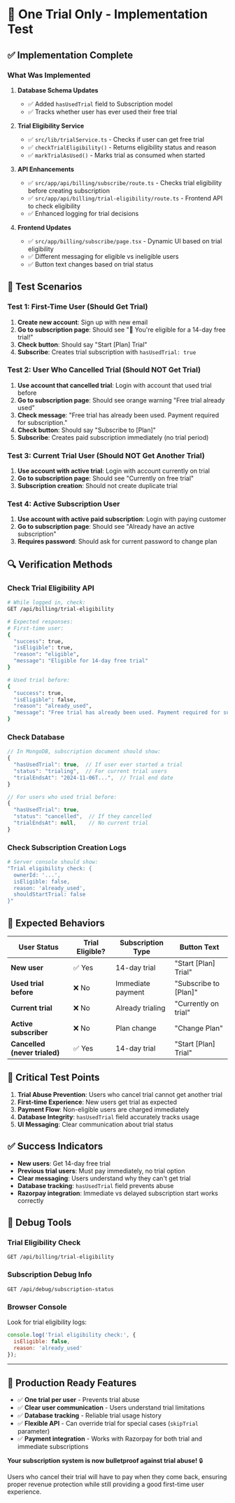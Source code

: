 # 🚫 One Trial Only - Implementation Test

## ✅ **Implementation Complete**

### **What Was Implemented**

1. **Database Schema Updates**
   - ✅ Added `hasUsedTrial` field to Subscription model
   - ✅ Tracks whether user has ever used their free trial

2. **Trial Eligibility Service**
   - ✅ `src/lib/trialService.ts` - Checks if user can get free trial
   - ✅ `checkTrialEligibility()` - Returns eligibility status and reason
   - ✅ `markTrialAsUsed()` - Marks trial as consumed when started

3. **API Enhancements**
   - ✅ `src/app/api/billing/subscribe/route.ts` - Checks trial eligibility before creating subscription
   - ✅ `src/app/api/billing/trial-eligibility/route.ts` - Frontend API to check eligibility
   - ✅ Enhanced logging for trial decisions

4. **Frontend Updates**  
   - ✅ `src/app/billing/subscribe/page.tsx` - Dynamic UI based on trial eligibility
   - ✅ Different messaging for eligible vs ineligible users
   - ✅ Button text changes based on trial status

## 🧪 **Test Scenarios**

### **Test 1: First-Time User (Should Get Trial)**
1. **Create new account**: Sign up with new email
2. **Go to subscription page**: Should see "🎉 You're eligible for a 14-day free trial!"
3. **Check button**: Should say "Start [Plan] Trial"
4. **Subscribe**: Creates trial subscription with `hasUsedTrial: true`

### **Test 2: User Who Cancelled Trial (Should NOT Get Trial)**
1. **Use account that cancelled trial**: Login with account that used trial before
2. **Go to subscription page**: Should see orange warning "Free trial already used"
3. **Check message**: "Free trial has already been used. Payment required for subscription."
4. **Check button**: Should say "Subscribe to [Plan]"
5. **Subscribe**: Creates paid subscription immediately (no trial period)

### **Test 3: Current Trial User (Should NOT Get Another Trial)**
1. **Use account with active trial**: Login with account currently on trial
2. **Go to subscription page**: Should see "Currently on free trial"
3. **Subscription creation**: Should not create duplicate trial

### **Test 4: Active Subscription User**
1. **Use account with active paid subscription**: Login with paying customer
2. **Go to subscription page**: Should see "Already have an active subscription"
3. **Requires password**: Should ask for current password to change plan

## 🔍 **Verification Methods**

### **Check Trial Eligibility API**
```bash
# While logged in, check:
GET /api/billing/trial-eligibility

# Expected responses:
# First-time user:
{
  "success": true,
  "isEligible": true,
  "reason": "eligible",
  "message": "Eligible for 14-day free trial"
}

# Used trial before:
{
  "success": true,
  "isEligible": false,
  "reason": "already_used", 
  "message": "Free trial has already been used. Payment required for subscription."
}
```

### **Check Database**
```javascript
// In MongoDB, subscription document should show:
{
  "hasUsedTrial": true,  // If user ever started a trial
  "status": "trialing",  // For current trial users
  "trialEndsAt": "2024-11-06T...",  // Trial end date
}

// For users who used trial before:
{
  "hasUsedTrial": true,
  "status": "cancelled",  // If they cancelled
  "trialEndsAt": null,    // No current trial
}
```

### **Check Subscription Creation Logs**
```bash
# Server console should show:
"Trial eligibility check: {
  ownerId: '...',
  isEligible: false,
  reason: 'already_used',
  shouldStartTrial: false
}"
```

## 🎯 **Expected Behaviors**

| User Status | Trial Eligible? | Subscription Type | Button Text |
|-------------|----------------|------------------|------------|
| **New user** | ✅ Yes | 14-day trial | "Start [Plan] Trial" |
| **Used trial before** | ❌ No | Immediate payment | "Subscribe to [Plan]" |
| **Current trial** | ❌ No | Already trialing | "Currently on trial" |
| **Active subscriber** | ❌ No | Plan change | "Change Plan" |
| **Cancelled (never trialed)** | ✅ Yes | 14-day trial | "Start [Plan] Trial" |

## 🚨 **Critical Test Points**

1. **Trial Abuse Prevention**: Users who cancel trial cannot get another trial
2. **First-time Experience**: New users get trial as expected
3. **Payment Flow**: Non-eligible users are charged immediately
4. **Database Integrity**: `hasUsedTrial` field accurately tracks usage
5. **UI Messaging**: Clear communication about trial status

## ✅ **Success Indicators**

- **New users**: Get 14-day free trial
- **Previous trial users**: Must pay immediately, no trial option
- **Clear messaging**: Users understand why they can't get trial
- **Database tracking**: `hasUsedTrial` field prevents abuse
- **Razorpay integration**: Immediate vs delayed subscription start works correctly

## 🔧 **Debug Tools**

### **Trial Eligibility Check**
```
GET /api/billing/trial-eligibility
```

### **Subscription Debug Info**  
```
GET /api/debug/subscription-status
```

### **Browser Console**
Look for trial eligibility logs:
```javascript
console.log('Trial eligibility check:', {
  isEligible: false,
  reason: 'already_used'
});
```

---

## 🎉 **Production Ready Features**

- ✅ **One trial per user** - Prevents trial abuse
- ✅ **Clear user communication** - Users understand trial limitations  
- ✅ **Database tracking** - Reliable trial usage history
- ✅ **Flexible API** - Can override trial for special cases (`skipTrial` parameter)
- ✅ **Payment integration** - Works with Razorpay for both trial and immediate subscriptions

**Your subscription system is now bulletproof against trial abuse!** 🔒

Users who cancel their trial will have to pay when they come back, ensuring proper revenue protection while still providing a good first-time user experience.

